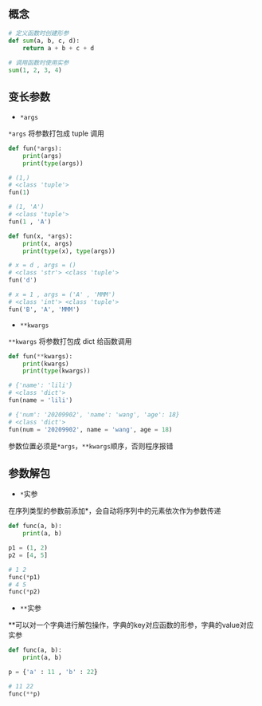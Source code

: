 <!--
 * @Description: 
 * @Version: 1.0
 * @Author: DaLao
 * @Email: dalao_li@163.com
 * @Date: 2021-12-18 21:00:48
 * @LastEditors: DaLao
 * @LastEditTime: 2022-01-10 00:45:45
-->
## 概念

```py
# 定义函数时创建形参
def sum(a, b, c, d):
    return a + b + c + d
  
# 调用函数时使用实参
sum(1, 2, 3, 4)
```
## 变长参数

- `*args`

`*args` 将参数打包成 tuple 调用

```py
def fun(*args):
    print(args)
    print(type(args))

# (1,)
# <class 'tuple'>
fun(1)

# (1, 'A')
# <class 'tuple'>
fun(1 , 'A')
```

```py
def fun(x, *args):
    print(x, args)
    print(type(x), type(args))

# x = d , args = ()
# <class 'str'> <class 'tuple'>
fun('d')

# x = 1 , args = ('A' , 'MMM')
# <class 'int'> <class 'tuple'>
fun('B', 'A', 'MMM')
```

- `**kwargs`

`**kwargs` 将参数打包成 dict 给函数调用

```py
def fun(**kwargs):
    print(kwargs)
    print(type(kwargs))

# {'name': 'lili'}
# <class 'dict'>
fun(name = 'lili')

# {'num': '20209902', 'name': 'wang', 'age': 18}
# <class 'dict'>
fun(num = '20209902', name = 'wang', age = 18)
```

参数位置必须是`*args`，`**kwargs`顺序，否则程序报错

## 参数解包

- `*`实参

在序列类型的参数前添加*，会自动将序列中的元素依次作为参数传递

```py
def func(a, b):
    print(a, b)

p1 = (1, 2)
p2 = [4, 5]

# 1 2
func(*p1)
# 4 5
func(*p2)
```

- `**`实参

**可以对一个字典进行解包操作，字典的key对应函数的形参，字典的value对应实参

```py
def func(a, b):
    print(a, b)

p = {'a' : 11 , 'b' : 22}

# 11 22
func(**p)
```
